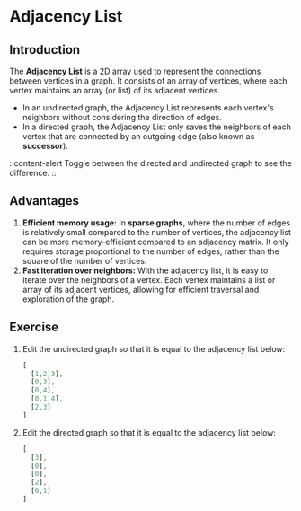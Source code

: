 # Adjacency List

## Introduction
The **Adjacency List** is a 2D array used to represent the connections between vertices in a graph. It consists of an array of vertices, where each vertex maintains an array (or list) of its adjacent vertices.

- In an undirected graph, the Adjacency List represents each vertex's neighbors without considering the direction of edges.
- In a directed graph, the Adjacency List only saves the neighbors of each vertex that are connected by an outgoing edge (also known as **successor**).

::content-alert
Toggle between the directed and undirected graph to see the difference.
::

## Advantages

1. **Efficient memory usage:** In **sparse graphs**, where the number of edges is relatively small compared to the number of vertices, the adjacency list can be more memory-efficient compared to an adjacency matrix. It only requires storage proportional to the number of edges, rather than the square of the number of vertices.
2. **Fast iteration over neighbors:** With the adjacency list, it is easy to iterate over the neighbors of a vertex. Each vertex maintains a list or array of its adjacent vertices, allowing for efficient traversal and exploration of the graph.

## Exercise

1. Edit the undirected graph so that it is equal to the adjacency list below:
    ```js
    [ 
      [1,2,3],
      [0,3],
      [0,4],
      [0,1,4],
      [2,3]
    ]
    ```
2. Edit the directed graph so that it is equal to the adjacency list below:
    ```js
    [
      [3],
      [0],
      [0],
      [2],
      [0,1]
    ]
    ```
